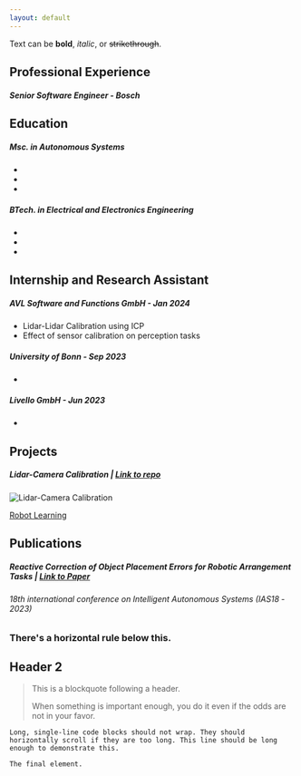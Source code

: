 ```yaml
---
layout: default
---
```


Text can be **bold**, _italic_, or ~~strikethrough~~.

## Professional Experience

##### Senior Software Engineer - Bosch

## Education

##### Msc. in Autonomous Systems

-
-
-

##### BTech. in Electrical and Electronics Engineering

-
-
-

## Internship and Research Assistant

##### AVL Software and Functions GmbH - _Jan 2024_

- Lidar-Lidar Calibration using ICP
- Effect of sensor calibration on perception tasks

##### University of Bonn - _Sep 2023_

-

##### Livello GmbH - _Jun 2023_

-

## Projects

##### Lidar-Camera Calibration | [Link to repo](https://github.com/Barath19/CaLiB)

![Lidar-Camera Calibration](./assets/img/projection.gif)

[Robot Learning](https://github.com/Barath19/robotlearning-2024)

## Publications

##### Reactive Correction of Object Placement Errors for Robotic Arrangement Tasks | [Link to Paper](https://arxiv.org/abs/2302.07795)

###### _18th international conference on Intelligent Autonomous Systems (IAS18 ‑ 2023)_

### There's a horizontal rule below this.

## Header 2

> This is a blockquote following a header.
>
> When something is important enough, you do it even if the odds are not in your favor.

```
Long, single-line code blocks should not wrap. They should horizontally scroll if they are too long. This line should be long enough to demonstrate this.
```

```
The final element.
```
